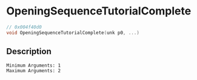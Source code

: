 # OpeningSequenceTutorialComplete
```c
// 0x004f40d0
void OpeningSequenceTutorialComplete(unk p0, ...)
```
## Description
```
Minimum Arguments: 1
Maximum Arguments: 2
```
